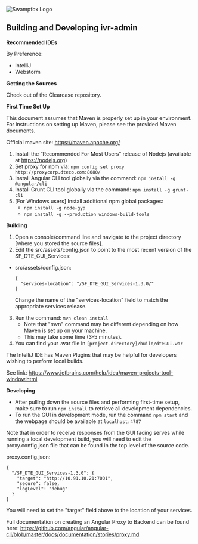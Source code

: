 ![Swampfox Logo](http://swampfoxinc.com/images/logo.gif)
## Building and Developing ivr-admin

**Recommended IDEs**

By Preference:
  + IntelliJ
  + Webstorm



**Getting the Sources**

Check out of the Clearcase repository.



**First Time Set Up**

This document assumes that Maven is properly set up in your environment. For instructions on setting up Maven, please see the provided Maven documents.
 
Official maven site: https://maven.apache.org/

1. Install the “Recommended For Most Users” release of Nodejs (available at https://nodejs.org)
2. Set proxy for npm via: `npm config set proxy http://proxycorp.dteco.com:8080/`
3. Install Angular CLI tool globally via the command: `npm install -g @angular/cli`
4. Install Grunt CLI tool globally via the command: `npm install -g grunt-cli`
5. [For Windows users] Install additional npm global packages: 
    + `npm install -g node-gyp`
    + `npm install -g --production windows-build-tools`



**Building**
1. Open a console/command line and navigate to the project directory [where you stored the source files].
2. Edit the src/assets/config.json to point to the most recent version of the SF_DTE_GUI_Services:

  + src/assets/config.json:
  
        {
          "services-location": "/SF_DTE_GUI_Services-1.3.0/"
        }
      Change the name of the "services-location" field to match the appropriate services release. 
3. Run the command: `mvn clean install`
    + Note that "mvn" command may be different depending on how Maven is set up on your machine.
    + This may take some time (3-5 minutes).
4. You can find your .war file in `[project-directory]/build/dteGUI.war`

The IntelliJ IDE has Maven Plugins that may be helpful for developers wishing to perform local builds.
      
See link: https://www.jetbrains.com/help/idea/maven-projects-tool-window.html



**Developing**
+ After pulling down the source files and performing first-time setup, make sure to run `npm install` to retrieve all development dependencies.
+ To run the GUI in development mode, run the command `npm start` and the webpage should be available at `localhost:4787`


Note that in order to receive responses from the GUI facing serves while running a local development build, you will need to edit the proxy.config.json file that can be found in the top level of the source code.

proxy.config.json:

    {
      "/SF_DTE_GUI_Services-1.3.0": {
        "target": "http://10.91.10.21:7001",
        "secure": false,
        "logLevel": "debug"
      }
    }
You will need to set the "target" field above to the location of your services.
       
Full documentation on creating an Angular Proxy to Backend can be found here: https://github.com/angular/angular-cli/blob/master/docs/documentation/stories/proxy.md
